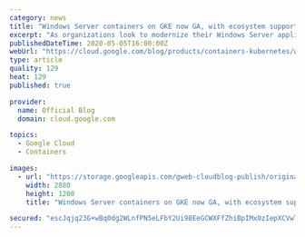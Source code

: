 ```yaml
---
category: news
title: "Windows Server containers on GKE now GA, with ecosystem support"
excerpt: "As organizations look to modernize their Windows Server applications to achieve improved scalability and smoother operations, migrating them into Windows containers has become a leading solution. And orchestrating these containers with Kubernetes has become the industry norm, just as it has with Linux. We"
publishedDateTime: 2020-05-05T16:00:00Z
webUrl: "https://cloud.google.com/blog/products/containers-kubernetes/windows-server-containers-on-gke-now-ga/"
type: article
quality: 129
heat: 129
published: true

provider:
  name: Official Blog
  domain: cloud.google.com

topics:
  - Google Cloud
  - Containers

images:
  - url: "https://storage.googleapis.com/gweb-cloudblog-publish/original_images/Google_Containers_Uy53clo.jpg"
    width: 2880
    height: 1200
    title: "Windows Server containers on GKE now GA, with ecosystem support"

secured: "escJqjq23G+wBq0dg2WLnfPN5eLFbY2Ui98EeGCWXFfZhiBpIMx0zIepXCVwTOJcKdcHYO157rBLkQQerHhiUH0of4V7cz6fA4VwwUsbG1ffeeeQKg2IA82zeOUGTfm5jrvUD+op9KE21oRUXAHnP97B3MGbZr7YQydqX+Y4nzVV9s/Btai791k7CwSTJSsAiV5ZUaekUVxC4QAs/41/H/KtXuVMJSDPynUWZB1nILtAhDfPXK4GbZ7HCl1VyIdRhTAxc7U1FLJece2lI3WMuvos6zJOV25A9HZz6KoY+9yN3j5SC8csXSkbjybGiD6Sd7gmAX/eWWv0GSnKPy8j/Q==;pS/FRb2EdnLxDEwLdxTW9g=="
---
```


